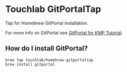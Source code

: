 # Touchlab GitPortalTap

Tap for Homebrew GitPortal installation.

For more info on GitPortal see [GitPortal for KMP Tutorial](https://touchlab.co/gitportal-for-kmp-tutorial-repo-ci-setup).

## How do I install GitPortal?

```shell
brew tap touchlab/homebrew-gitportaltap
brew install gitportal
```
